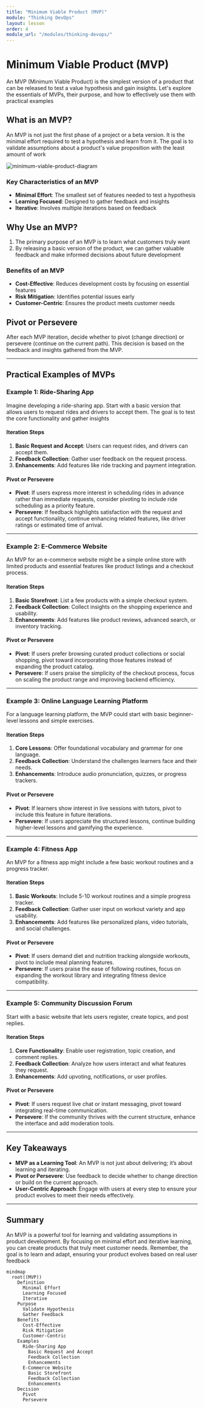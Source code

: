 ```yaml
---
title: "Minimum Viable Product (MVP)"
module: "Thinking DevOps"
layout: lesson
order: 4
module_url: "/modules/thinking-devops/"
---
```



# Minimum Viable Product (MVP)

An MVP (Minimum Viable Product) is the simplest version of a product that can be released to test a value hypothesis and gain insights. Let's explore the essentials of MVPs, their purpose, and how to effectively use them with practical examples

## What is an MVP?

An MVP is not just the first phase of a project or a beta version. It is the minimal effort required to test a hypothesis and learn from it. The goal is to validate assumptions about a product's value proposition with the least amount of work

![minimum-viable-product-diagram](minimum-viable-product-diagram.png)


### Key Characteristics of an MVP

- **Minimal Effort**: The smallest set of features needed to test a hypothesis
- **Learning Focused**: Designed to gather feedback and insights
- **Iterative**: Involves multiple iterations based on feedback

## Why Use an MVP?

1. The primary purpose of an MVP is to learn what customers truly want
2. By releasing a basic version of the product, we can gather valuable feedback and make informed decisions about future development

### Benefits of an MVP

- **Cost-Effective**: Reduces development costs by focusing on essential features
- **Risk Mitigation**: Identifies potential issues early
- **Customer-Centric**: Ensures the product meets customer needs


## Pivot or Persevere

After each MVP iteration, decide whether to pivot (change direction) or persevere (continue on the current path). This decision is based on the feedback and insights gathered from the MVP.

---

## Practical Examples of MVPs

### Example 1: Ride-Sharing App

Imagine developing a ride-sharing app. Start with a basic version that allows users to request rides and drivers to accept them. The goal is to test the core functionality and gather insights

#### Iteration Steps
1. **Basic Request and Accept**: Users can request rides, and drivers can accept them.
2. **Feedback Collection**: Gather user feedback on the request process.
3. **Enhancements**: Add features like ride tracking and payment integration.

#### Pivot or Persevere
- **Pivot**: If users express more interest in scheduling rides in advance rather than immediate requests, consider pivoting to include ride scheduling as a priority feature.
- **Persevere**: If feedback highlights satisfaction with the request and accept functionality, continue enhancing related features, like driver ratings or estimated time of arrival.

---

### Example 2: E-Commerce Website

An MVP for an e-commerce website might be a simple online store with limited products and essential features like product listings and a checkout process.

#### Iteration Steps
1. **Basic Storefront**: List a few products with a simple checkout system.
2. **Feedback Collection**: Collect insights on the shopping experience and usability.
3. **Enhancements**: Add features like product reviews, advanced search, or inventory tracking.

#### Pivot or Persevere
- **Pivot**: If users prefer browsing curated product collections or social shopping, pivot toward incorporating those features instead of expanding the product catalog.
- **Persevere**: If users praise the simplicity of the checkout process, focus on scaling the product range and improving backend efficiency.

---

### Example 3: Online Language Learning Platform

For a language learning platform, the MVP could start with basic beginner-level lessons and simple exercises.

#### Iteration Steps
1. **Core Lessons**: Offer foundational vocabulary and grammar for one language.
2. **Feedback Collection**: Understand the challenges learners face and their needs.
3. **Enhancements**: Introduce audio pronunciation, quizzes, or progress trackers.

#### Pivot or Persevere
- **Pivot**: If learners show interest in live sessions with tutors, pivot to include this feature in future iterations.
- **Persevere**: If users appreciate the structured lessons, continue building higher-level lessons and gamifying the experience.

---

### Example 4: Fitness App

An MVP for a fitness app might include a few basic workout routines and a progress tracker.

#### Iteration Steps
1. **Basic Workouts**: Include 5-10 workout routines and a simple progress tracker.
2. **Feedback Collection**: Gather user input on workout variety and app usability.
3. **Enhancements**: Add features like personalized plans, video tutorials, and social challenges.

#### Pivot or Persevere
- **Pivot**: If users demand diet and nutrition tracking alongside workouts, pivot to include meal planning features.
- **Persevere**: If users praise the ease of following routines, focus on expanding the workout library and integrating fitness device compatibility.

---

### Example 5: Community Discussion Forum

Start with a basic website that lets users register, create topics, and post replies.

#### Iteration Steps
1. **Core Functionality**: Enable user registration, topic creation, and comment replies.
2. **Feedback Collection**: Analyze how users interact and what features they request.
3. **Enhancements**: Add upvoting, notifications, or user profiles.

#### Pivot or Persevere
- **Pivot**: If users request live chat or instant messaging, pivot toward integrating real-time communication.
- **Persevere**: If the community thrives with the current structure, enhance the interface and add moderation tools.

---

## Key Takeaways

- **MVP as a Learning Tool**: An MVP is not just about delivering; it’s about learning and iterating.
- **Pivot or Persevere**: Use feedback to decide whether to change direction or build on the current approach.
- **User-Centric Approach**: Engage with users at every step to ensure your product evolves to meet their needs effectively.

---

## Summary

An MVP is a powerful tool for learning and validating assumptions in product development. By focusing on minimal effort and iterative learning, you can create products that truly meet customer needs. Remember, the goal is to learn and adapt, ensuring your product evolves based on real user feedback

```mermaid
mindmap
  root((MVP))
    Definition
      Minimal Effort
      Learning Focused
      Iterative
    Purpose
      Validate Hypothesis
      Gather Feedback
    Benefits
      Cost-Effective
      Risk Mitigation
      Customer-Centric
    Examples
      Ride-Sharing App
        Basic Request and Accept
        Feedback Collection
        Enhancements
      E-Commerce Website
        Basic Storefront
        Feedback Collection
        Enhancements
    Decision
      Pivot
      Persevere
```